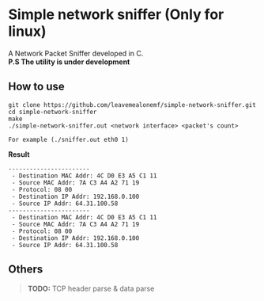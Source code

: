 # Simple network sniffer (Only for linux)

A Network Packet Sniffer developed in C.\
**P.S The utility is under development**

## How to use
```
git clone https://github.com/leavemealonemf/simple-network-sniffer.git
cd simple-network-sniffer
make
./simple-network-sniffer.out <network interface> <packet's count>

For example (./sniffer.out eth0 1)
```
**Result**

```
-----------------------
 - Destination MAC Addr: 4C D0 E3 A5 C1 11 
 - Source MAC Addr: 7A C3 A4 A2 71 19 
 - Protocol: 08 00 
 - Destination IP Addr: 192.168.0.100
 - Source IP Addr: 64.31.100.58
----------------------- 
 - Destination MAC Addr: 4C D0 E3 A5 C1 11 
 - Source MAC Addr: 7A C3 A4 A2 71 19 
 - Protocol: 08 00 
 - Destination IP Addr: 192.168.0.100
 - Source IP Addr: 64.31.100.58
```
## Others
> **TODO:** TCP header parse & data parse
